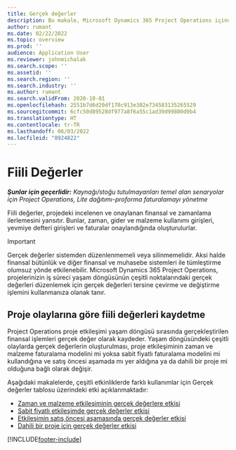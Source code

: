 ```yaml
---
title: Gerçek değerler
description: Bu makale, Microsoft Dynamics 365 Project Operations içinde fiili değerler ile nasıl çalışılacağı hakkında bilgiler sağlar.
author: rumant
ms.date: 02/22/2022
ms.topic: overview
ms.prod: ''
audience: Application User
ms.reviewer: johnmichalak
ms.search.scope: ''
ms.assetid: ''
ms.search.region: ''
ms.search.industry: ''
ms.author: rumant
ms.search.validFrom: 2020-10-01
ms.openlocfilehash: 2551b7d6d20df170c913e302e734583135265529
ms.sourcegitcommit: 6cfc50d89528df977a8f6a55c1ad39d99800d9b4
ms.translationtype: HT
ms.contentlocale: tr-TR
ms.lasthandoff: 06/03/2022
ms.locfileid: "8924822"
---
```

# <a name="actuals"></a>Fiili Değerler

_**Şunlar için geçerlidir:** Kaynağı/stoğu tutulmayanları temel alan senaryolar için Project Operations, Lite dağıtımı-proforma faturalamayı yönetme_

Fiili değerler, projedeki incelenen ve onaylanan finansal ve zamanlama ilerlemesini yansıtır. Bunlar, zaman, gider ve malzeme kullanımı girişleri, yevmiye defteri girişleri ve faturalar onaylandığında oluşturulurlar.

> [!IMPORTANT]
> Gerçek değerler sistemden düzenlenmemeli veya silinmemelidir. Aksi halde finansal bütünlük ve diğer finansal ve muhasebe sistemleri ile tümleştirme olumsuz yönde etkilenebilir. Microsoft Dynamics 365 Project Operations, projelerinizin iş süreci yaşam döngüsünün çeşitli noktalarındaki gerçek değerleri düzenlemek için gerçek değerleri tersine çevirme ve değiştirme işlemini kullanmanıza olanak tanır.

## <a name="recording-actuals-based-on-project-events"></a>Proje olaylarına göre fiili değerleri kaydetme

Project Operations proje etkileşimi yaşam döngüsü sırasında gerçekleştirilen finansal işlemleri gerçek değer olarak kaydeder. Yaşam döngüsündeki çeşitli olaylarda gerçek değerlerin oluşturulması, proje etkileşiminin zaman ve malzeme faturalama modelini mi yoksa sabit fiyatlı faturalama modelini mi kullandığına ve satış öncesi aşamada mı yer aldığına ya da dahili bir proje mi olduğuna bağlı olarak değişir.

Aşağıdaki makalelerde, çeşitli etkinliklerde farklı kullanımlar için Gerçek değerler tablosu üzerindeki etki açıklanmaktadır:

- [Zaman ve malzeme etkileşiminin gerçek değerlere etkisi](ActualsonTM.md)
- [Sabit fiyatlı etkileşimde gerçek değerler etkisi](ActualonFP.md)
- [Etkileşimin satış öncesi aşamasında gerçek değerler etkisi](ActualonPreSales.md)
- [Dahili bir proje için gerçek değerler etkisi](ActualonInternal.md)

[!INCLUDE[footer-include](../includes/footer-banner.md)]

